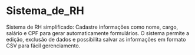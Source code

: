 # Sistema_de_RH
 Sistema de RH simplificado: Cadastre informações como nome, cargo, salário e CPF para gerar automaticamente formulários. O sistema permite a edição, exclusão de dados e possibilita salvar as informações em formato CSV para fácil gerenciamento.

